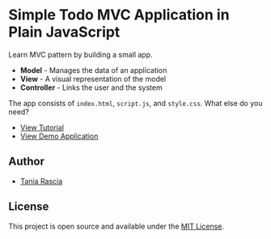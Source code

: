 # Simple Todo MVC Application in Plain JavaScript

Learn MVC pattern by building a small app.

- **Model** - Manages the data of an application
- **View** - A visual representation of the model
- **Controller** - Links the user and the system

The app consists of `index.html`, `script.js`, and `style.css`. What else do you need?

- [View Tutorial](https://www.taniarascia.com/javascript-mvc-todo-app)
- [View Demo Application](https://taniarascia.github.io/mvc)

## Author

- [Tania Rascia](https://www.taniarascia.com)

## License

This project is open source and available under the [MIT License](LICENSE).
